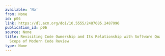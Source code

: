 ```yaml
---
available: 'No'
from: None
id: p06
link: https://dl.acm.org/doi/10.5555/2487085.2487096
publication_id: p06
source: None
title: Revisiting Code Ownership and Its Relationship with Software Quality in the
  Scope of Modern Code Review
type: None
---
```

